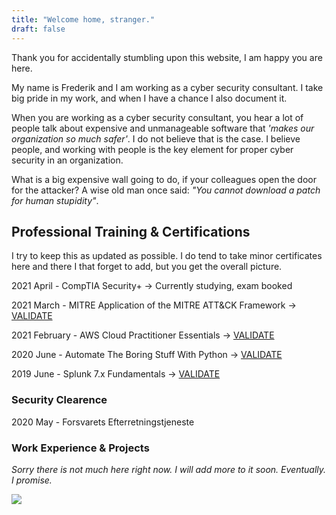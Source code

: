 ```yaml
---
title: "Welcome home, stranger."
draft: false
---
```


Thank you for accidentally stumbling upon this website, I am happy you are here.

My name is Frederik and I am working as a cyber security consultant. I take big pride in my work, and when I have a chance I also document it.

When you are working as a cyber security consultant, you hear a lot of people talk about expensive and unmanageable software that *'makes our organization so much safer'*. I do not believe that is the case. I believe people, and working with people is the key element for proper cyber security in an organization.

What is a big expensive wall going to do, if your colleagues open the door for the attacker? A wise old man once said: *"You cannot download a patch for human stupidity"*.


## Professional Training & Certifications
I try to keep this as updated as possible. I do tend to take minor certificates here and there I that forget to add, but you get the overall picture.

2021 April - CompTIA Security+ -> Currently studying, exam booked

2021 March - MITRE Application of the MITRE ATT&CK Framework -> [VALIDATE](https://app.cybrary.it/courses/api/certificate/CC-39b948f5-6757-428e-888e-67ab74d193f8/view)

2021 February - AWS Cloud Practitioner Essentials -> [VALIDATE](https://www.aws.training/SignIn?returnUrl=%2fTranscript%2fCompletionCertificateHtml%3ftranscriptid%3dKwkq9Rx9v0q3_k7x_wsbfg2)

2020 June - Automate The Boring Stuff With Python -> [VALIDATE](https://www.udemy.com/certificate/UC-350fb9eb-114e-4842-9c1f-b7ae12a17fe9/)

2019 June - Splunk 7.x Fundamentals -> [VALIDATE](https://education.splunk.com/award/completion/f198122a-44c9-3224-8115-7927b46785ec)

### Security Clearence

2020 May - Forsvarets Efterretningstjeneste

### Work Experience & Projects

*Sorry there is not much here right now. I will add more to it soon. Eventually. I promise.* 

 ![](https://tryhackme-badges.s3.amazonaws.com/4sphyxia.png)